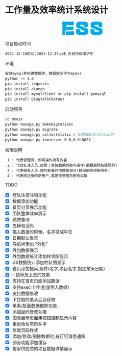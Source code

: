 # 工作量及效率统计系统设计
<div align="center">
    <img src="myess/static/img/logo_ess.png">
</div>

项目启动时间
```
2021-12-18启动,2021-12-27上线,目前持续维护中
```

环境
```Bash
安装mysql并创建数据库，数据库名字为myess
python >= 3.6
pip install requests
pip install django
pip install mysqlclient or pip install pymysql
pip install DingtalkChatbot
```

启动项目
```Bash
cd myess
python manage.py makemigrations
python manage.py migrate
python manage.py collectstatic # 如果DEBUG为False时
python manage.py runserver 0.0.0.0:8088
```
权限说明
```
 1 : 代表管理员，即可操作所有内容
 2 : 代表标注人员,即除了外包数据外都可操作(数据删除权限除外)
 3 : 代表研发人员,即只能看外包数据部分(数据删除权限除外)
 4 : 代表刚注册的新用户,需要找管理员更改权限
```

TODO
- [x] 登陆注册注销功能
- [x] 数据添加功能
- [x] 首页分页展示功能
- [x] 团队整体效率展示
- [x] 绩效查询
- [x] 去掉验证码
- [x] 插入数据的时候，名字换成中文
- [x] 日期默认当天
- [x] 导航栏添加 "外包"
- [x] 外包数据展示
- [x] 外包数据统计添加柱状图显示
- [x] GS数据统计添加柱状图显示
- [x] 首页添加搜索,条件(名字,项目名字,指定某天日期)
- [x] li 鼠标放上去的效果
- [x] 支持在首页页面添加数据
- [x] 支持execl上传(批量倒入数据)
- [x] 支持数据修改
- [x] 下拉框的值从后台获取
- [x] 单条/批量数据删除功能
- [x] 添加密码修改功能
- [x] 图表展示页面用按钮控制显示内容
- [x] 重新命名项目名字
- [x] 修改页码样式
- [x] 添加/修改/删除数据时,有钉钉消息通知
- [x] 部分功能添加缓存
- [x] 每家供应商的项目数据详情展示
